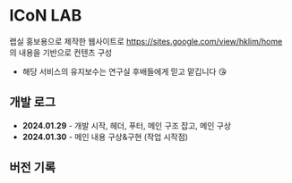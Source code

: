 # ICoN LAB
랩실 홍보용으로 제작한 웹사이트로 https://sites.google.com/view/hklim/home 의 내용을 기반으로 컨텐츠 구성

* 해당 서비스의 유지보수는 연구실 후배들에게 믿고 맡깁니다 😘

## 개발 로그
* **2024.01.29** - 개발 시작, 헤더, 푸터, 메인 구조 잡고, 메인 구상
* **2024.01.30** - 메인 내용 구상&구현 (작업 시작점)

## 버전 기록

